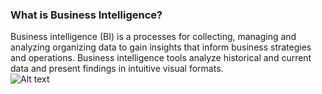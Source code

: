 ### What is Business Intelligence?
Business intelligence (BI) is a processes for collecting, managing and analyzing organizing data to gain insights that inform business strategies and operations. Business intelligence tools analyze historical and current data and present findings in intuitive visual formats.\
![Alt text](https://images.app.goo.gl/96DqYrdvZwERaKir7)

